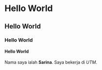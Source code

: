 # Hello World
## Hello World
### Hello World
#### Hello World

Nama saya ialah **Sarina**. Saya bekerja di *UTM*.
